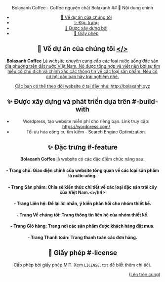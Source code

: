 <div align="center">Bolaxanh Coffee - Coffee nguyên chất Bolaxanh
<a name="top"></a>
## 📜 Nội dung chính

- [🎉 Về dự án của chúng tôi](#-about-our-project)
- [✨ Đặc trưng](#-feature)
- [🔨 Được xây dựng bởi](#-build-with)
- [📃 Giấy phép](#-license)

## 🎉 Về dự án của chúng tôi <a name="-about-our-project" href="-about-our-project"></>

**Bolaxanh Coffee** Là website chuyên cung cấp các loại nước uống đặc sản địa phương trên đất nước Việt Nam. Nó được tổng hợp và viết nên bởi sự tìm hiểu có chủ đích và chính xác các thông tin về các loại sản phẩm. Nếu có cơ hội các bạn hãy trải nghiệm nhé. 

Các bạn có thể theo dõi website ở tại đây nhé: <a href="http://bolaxanh.xyz">http://bolaxanh.xyz</a>  

## ✨ Được xây dựng và phát triển dựa trên #-build-with

- Wordpress, tạo website miễn phí cho riêng bạn. Link truy cập: https://wordpress.com/
- Tối ưu hóa công cụ tìm kiếm - Search Engine Optimization. 

## ✨ Đặc trưng #-feature
**Bolaxanh Coffee** là website có các đặc điểm chức năng sau:

<h4>- Trang chủ: Giao diện chính của website tổng quan về các loại sản phẩm là nước uống.</h4>
<h4>- Trang Sản phẩm: Chia sẻ kiến thức chi tiết về các loại đặc sản trái cây của Việt Nam.<>/h4>
<h4>- Trang Liên hệ: Để lại lời nhắn, ý kiến phản hồi cho nhóm thiết kế.</h4>
<h4>- Trang Về chúng tôi: Trang thông tin liên hệ của nhóm thiết kế.</h4>
<h4>- Trang Giỏ hàng: Trang nơi các sản phẩm được khách hàng đặt mua.</h4>
<h4>- Trang Thanh toán: Trang thanh toán các đơn hàng.</h4>

## 📃 Giấy phép #-license

Cấp phép bởi giấy phép MIT. Xem `LICENSE.txt` để biết thêm chi tiết.

<p align="right">(<a href="#top">Lên trên cùng</a>)</p>
